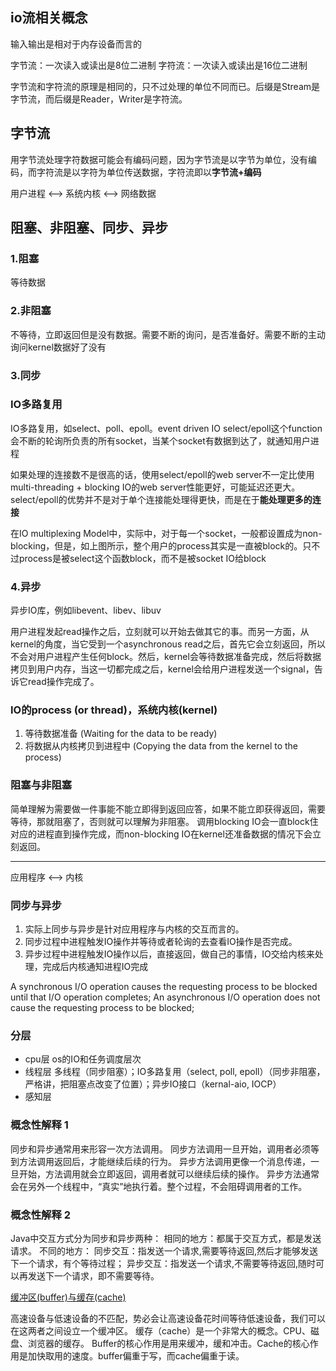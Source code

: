 
## io流相关概念
输入输出是相对于内存设备而言的

字节流：一次读入或读出是8位二进制
字符流：一次读入或读出是16位二进制

字节流和字符流的原理是相同的，只不过处理的单位不同而已。后缀是Stream是字节流，而后缀是Reader，Writer是字符流。

## 字节流      
用字节流处理字符数据可能会有编码问题，因为字节流是以字节为单位，没有编码，而字符流是以字符为单位传送数据，字符流即以**字节流+编码**

用户进程 <--> 系统内核 <--> 网络数据

## 阻塞、非阻塞、同步、异步

### 1.阻塞
等待数据
	
### 2.非阻塞
不等待，立即返回但是没有数据。需要不断的询问，是否准备好。需要不断的主动询问kernel数据好了没有
	
### 3.同步

### IO多路复用
IO多路复用，如select、poll、epoll。event driven IO
select/epoll这个function会不断的轮询所负责的所有socket，当某个socket有数据到达了，就通知用户进程

如果处理的连接数不是很高的话，使用select/epoll的web server不一定比使用multi-threading + blocking IO的web server性能更好，可能延迟还更大。select/epoll的优势并不是对于单个连接能处理得更快，而是在于**能处理更多的连接**

在IO multiplexing Model中，实际中，对于每一个socket，一般都设置成为non-blocking，但是，如上图所示，整个用户的process其实是一直被block的。只不过process是被select这个函数block，而不是被socket IO给block

### 4.异步		
异步IO库，例如libevent、libev、libuv
	
用户进程发起read操作之后，立刻就可以开始去做其它的事。而另一方面，从kernel的角度，当它受到一个asynchronous read之后，首先它会立刻返回，所以不会对用户进程产生任何block。然后，kernel会等待数据准备完成，然后将数据拷贝到用户内存，当这一切都完成之后，kernel会给用户进程发送一个signal，告诉它read操作完成了。

### IO的process (or thread)，系统内核(kernel)
1.	等待数据准备 (Waiting for the data to be ready)
2.	将数据从内核拷贝到进程中 (Copying the data from the kernel to the process)



### 阻塞与非阻塞
简单理解为需要做一件事能不能立即得到返回应答，如果不能立即获得返回，需要等待，那就阻塞了，否则就可以理解为非阻塞。
调用blocking IO会一直block住对应的进程直到操作完成，而non-blocking IO在kernel还准备数据的情况下会立刻返回。

************************************************************************************************************************

应用程序 <--> 内核

### 同步与异步
1. 实际上同步与异步是针对应用程序与内核的交互而言的。
2. 同步过程中进程触发IO操作并等待或者轮询的去查看IO操作是否完成。
3. 异步过程中进程触发IO操作以后，直接返回，做自己的事情，IO交给内核来处理，完成后内核通知进程IO完成
	
A synchronous I/O operation causes the requesting process to be blocked until that I/O operation completes;
An asynchronous I/O operation does not cause the requesting process to be blocked; 

### 分层
* cpu层 os的IO和任务调度层次
* 线程层 多线程（同步阻塞）；IO多路复用（select, poll, epoll）（同步非阻塞，严格讲，把阻塞点改变了位置）；异步IO接口（kernal-aio, IOCP）
* 感知层

### 概念性解释 1
同步和异步通常用来形容一次方法调用。
同步方法调用一旦开始，调用者必须等到方法调用返回后，才能继续后续的行为。
异步方法调用更像一个消息传递，一旦开始，方法调用就会立即返回，调用者就可以继续后续的操作。
异步方法通常会在另外一个线程中，“真实”地执行着。整个过程，不会阻碍调用者的工作。

### 概念性解释 2
Java中交互方式分为同步和异步两种：
相同的地方：都属于交互方式，都是发送请求。
不同的地方：
同步交互：指发送一个请求,需要等待返回,然后才能够发送下一个请求，有个等待过程；
异步交互：指发送一个请求,不需要等待返回,随时可以再发送下一个请求，即不需要等待。 


[缓冲区(buffer)与缓存(cache)](https://www.cnblogs.com/mlgjb/p/7991903.html)

高速设备与低速设备的不匹配，势必会让高速设备花时间等待低速设备，我们可以在这两者之间设立一个缓冲区。
缓存（cache）是一个非常大的概念。CPU、磁盘、浏览器的缓存。
Buffer的核心作用是用来缓冲，缓和冲击。Cache的核心作用是加快取用的速度。buffer偏重于写，而cache偏重于读。